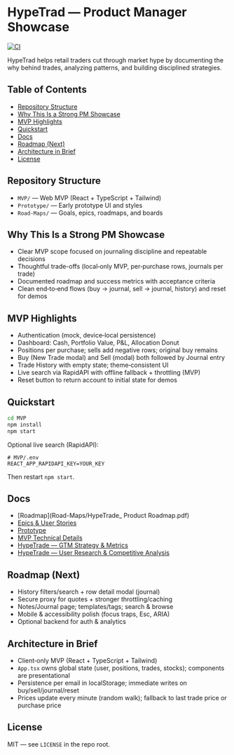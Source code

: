 # HypeTrad — Product Manager Showcase

[![CI](https://github.com/AAdibnia/hypetrad-mvp/actions/workflows/ci.yml/badge.svg)](https://github.com/AAdibnia/hypetrad-mvp/actions/workflows/ci.yml)

HypeTrad helps retail traders cut through market hype by documenting the why behind trades, analyzing patterns, and building disciplined strategies.

## Table of Contents
- [Repository Structure](#repository-structure)
- [Why This Is a Strong PM Showcase](#why-this-is-a-strong-pm-showcase)
- [MVP Highlights](#mvp-highlights)
- [Quickstart](#quickstart)
- [Docs](#docs)
- [Roadmap (Next)](#roadmap-next)
- [Architecture in Brief](#architecture-in-brief)
- [License](#license)

## Repository Structure
- `MVP/` — Web MVP (React + TypeScript + Tailwind)
- `Prototype/` — Early prototype UI and styles
- `Road-Maps/` — Goals, epics, roadmaps, and boards

## Why This Is a Strong PM Showcase
- Clear MVP scope focused on journaling discipline and repeatable decisions
- Thoughtful trade-offs (local‑only MVP, per‑purchase rows, journals per trade)
- Documented roadmap and success metrics with acceptance criteria
- Clean end‑to‑end flows (buy → journal, sell → journal, history) and reset for demos

## MVP Highlights
- Authentication (mock, device‑local persistence)
- Dashboard: Cash, Portfolio Value, P&L, Allocation Donut
- Positions per purchase; sells add negative rows; original buy remains
- Buy (New Trade modal) and Sell (modal) both followed by Journal entry
- Trade History with empty state; theme‑consistent UI
- Live search via RapidAPI with offline fallback + throttling (MVP)
- Reset button to return account to initial state for demos

## Quickstart
```bash
cd MVP
npm install
npm start
```
Optional live search (RapidAPI):
```
# MVP/.env
REACT_APP_RAPIDAPI_KEY=YOUR_KEY
```
Then restart `npm start`.

## Docs
- [Roadmap](Road-Maps/HypeTrade_ Product Roadmap.pdf)
- [Epics & User Stories](Road-Maps/Epics-User_stories-Acceptance_criteria.pdf)
- [Prototype](Prototype/README.md)
- [MVP Technical Details](MVP/README.md)
- [HypeTrade — GTM Strategy & Metrics](HypeTrade-%20GTM%20Strategy%20%26%20Metrics.pdf)
- [HypeTrade — User Research & Competitive Analysis](HypeTrade-User-Research-and-Competitive-Analysis.pdf)

## Roadmap (Next)
- History filters/search + row detail modal (journal)
- Secure proxy for quotes + stronger throttling/caching
- Notes/Journal page; templates/tags; search & browse
- Mobile & accessibility polish (focus traps, Esc, ARIA)
- Optional backend for auth & analytics

## Architecture in Brief
- Client‑only MVP (React + TypeScript + Tailwind)
- `App.tsx` owns global state (user, positions, trades, stocks); components are presentational
- Persistence per email in localStorage; immediate writes on buy/sell/journal/reset
- Prices update every minute (random walk); fallback to last trade price or purchase price

## License
MIT — see `LICENSE` in the repo root.
